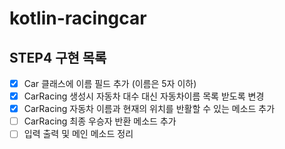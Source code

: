 # kotlin-racingcar

## STEP4 구현 목록
- [x] Car 클래스에 이름 필드 추가 (이름은 5자 이하)
- [x] CarRacing 생성시 자동차 대수 대신 자동차이름 목록 받도록 변경
- [x] CarRacing 자동차 이름과 현재의 위치를 반활할 수 있는 메소드 추가
- [ ] CarRacing 최종 우승자 반환 메소드 추가
- [ ] 입력 출력 및 메인 메소드 정리
